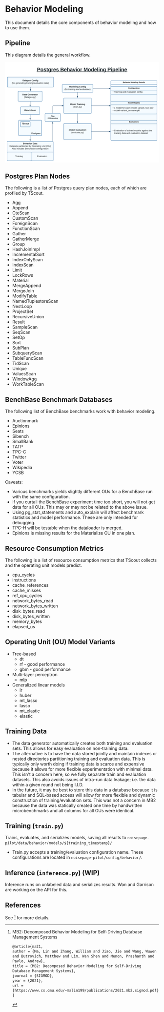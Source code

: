 # Behavior Modeling

This document details the core components of behavior modeling and how to use them.

## Pipeline

This diagram details the general workflow.

![Behavior Modeling Diagram](../docs/behavior/behavior_modeling_pipeline.svg)

## Postgres Plan Nodes

The following is a list of Postgres query plan nodes, each of which are profiled by TScout.

- Agg
- Append
- CteScan
- CustomScan
- ForeignScan
- FunctionScan
- Gather
- GatherMerge
- Group
- HashJoinImpl
- IncrementalSort
- IndexOnlyScan
- IndexScan
- Limit
- LockRows
- Material
- MergeAppend
- MergeJoin
- ModifyTable
- NamedTuplestoreScan
- NestLoop
- ProjectSet
- RecursiveUnion
- Result
- SampleScan
- SeqScan
- SetOp
- Sort
- SubPlan
- SubqueryScan
- TableFuncScan
- TidScan
- Unique
- ValuesScan
- WindowAgg
- WorkTableScan

## BenchBase Benchmark Databases

The following list of BenchBase benchmarks work with behavior modeling.

- Auctionmark
- Epinions
- Seats
- Sibench
- SmallBank
- TATP
- TPC-C
- Twitter
- Voter
- Wikipedia
- YCSB

Caveats:

- Various benchmarks yields slightly different OUs for a BenchBase run with the same configuration.
- If you curtail the BenchBase experiment time too short, you will not get data for all OUs.  This may or may not be related to the above issue.
- Using pg_stat_statements and auto_explain will affect benchmark statistics and model performance.  These are only intended for debugging.
- TPC-H will be testable when the dataloader is merged.
- Epinions is missing results for the Materialize OU in one plan.

## Resource Consumption Metrics

The following is a list of resource consumption metrics that TScout collects and the operating unit models predict.

- cpu_cycles
- instructions
- cache_references
- cache_misses
- ref_cpu_cycles
- network_bytes_read
- network_bytes_written
- disk_bytes_read
- disk_bytes_written
- memory_bytes
- elapsed_us

## Operating Unit (OU) Model Variants

- Tree-based
  - dt
  - rf - good performance
  - gbm - good performance
- Multi-layer perceptron
  - mlp
- Generalized linear models
  - lr
  - huber
  - mt_lasso
  - lasso
  - mt_elastic
  - elastic

## Training Data

- The data generator automatically creates both training and evaluation sets.  This allows for easy evaluation on non-training data.
- The alternative is to have the data stored jointly and maintain indexes or nested directories partitioning training and evaluation data.  This is typically only worth doing if training data is scarce and expensive because it allows for more flexible experimentation with minimal data.  This isn't a concern here, so we fully separate train and evaluation datasets.  This also avoids issues of intra-run data leakage; i.e. the data within a given round not being I.I.D.
- In the future, it may be best to store this data in a database because it is tabular and SQL-based access will allow for more flexible and dynamic construction of training/evaluation sets.  This was not a concern in MB2 because the data was statically created one time by handwritten microbenchmarks and all columns for all OUs were identical.

## Training (`train.py`)

Trains, evaluates, and serializes models, saving all results to `noisepage-pilot/data/behavior/models/${training_timestamp}/`

- Train.py accepts a training/evaluation configuration name.  These configurations are located in `noisepage-pilot/config/behavior/`.

## Inference (`inference.py`) (WIP)

Inference runs on unlabeled data and serializes results.
Wan and Garrison are working on the API for this.

## References

See [^mb2] for more details.

[^mb2]: MB2: Decomposed Behavior Modeling for Self-Driving Database Management Systems

    ```
    @article{ma21,
    author = {Ma, Lin and Zhang, William and Jiao, Jie and Wang, Wuwen and Butrovich, Matthew and Lim, Wan Shen and Menon, Prashanth and Pavlo, Andrew},
    title = {MB2: Decomposed Behavior Modeling for Self-Driving Database Management Systems},
    journal = {SIGMOD},
    year = {2021},
    url = {https://www.cs.cmu.edu/~malin199/publications/2021.mb2.sigmod.pdf},
    }
    ```
